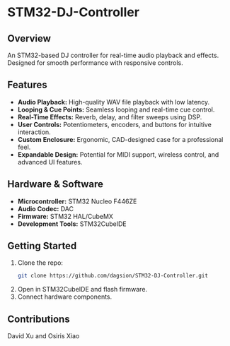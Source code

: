# STM32-DJ-Controller

## Overview
An STM32-based DJ controller for real-time audio playback and effects. Designed for smooth performance with responsive controls.

## Features
- **Audio Playback:** High-quality WAV file playback with low latency.
- **Looping & Cue Points:** Seamless looping and real-time cue control.
- **Real-Time Effects:** Reverb, delay, and filter sweeps using DSP.
- **User Controls:** Potentiometers, encoders, and buttons for intuitive interaction.
- **Custom Enclosure:** Ergonomic, CAD-designed case for a professional feel.
- **Expandable Design:** Potential for MIDI support, wireless control, and advanced UI features.

## Hardware & Software
- **Microcontroller:** STM32 Nucleo F446ZE
- **Audio Codec:** DAC
- **Firmware:** STM32 HAL/CubeMX
- **Development Tools:** STM32CubeIDE

## Getting Started
1. Clone the repo:
   ```bash
   git clone https://github.com/dagsion/STM32-DJ-Controller.git
   ```
2. Open in STM32CubeIDE and flash firmware.
3. Connect hardware components.

## Contributions
David Xu and Osiris Xiao

